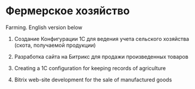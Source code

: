 # Фермерское хозяйство
Farming. English version below
1. Создание Конфигурации 1С для ведения учета сельского хозяйства (скота, получаемой продукции)
2. Разработка сайта на Битрикс для продажи произведенных товаров

1. Creating a 1C configuration for keeping records of agriculture
2. Bitrix web-site development for the sale of manufactured goods
